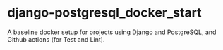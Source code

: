 # django-postgresql_docker_start
A baseline docker setup for projects using Django and PostgreSQL, and Github actions (for Test and Lint).

